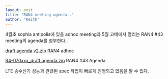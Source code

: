 ```yaml
---
layout: post
title: "RAN4 meeting agenda.."
author: "Keith"
---
```


4월초 sophia antipolis에 있을 adhoc meeting과
5월 고베에서 열리는 RAN4 #43 meeting의 agenda를 첨부한다..

[ draft agenda v2.zip](http://tonebrew.tistory.com/attachment/cfile25.uf@2319B13858710A0B33A548.zip)
RAN4 adhoc

[ R4-070xxx_draft agenda.zip](http://tonebrew.tistory.com/attachment/cfile4.uf@2449693C58710A0A1B7F6D.zip)
RAN4 #43 Agenda

LTE 송수신기 성능과 관련된 spec 작업이 빠르게 진행되고 있음을 알 수 있다.


